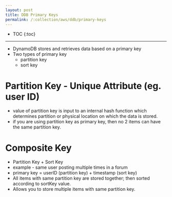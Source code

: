 ```yaml
---
layout: post
title: DDB Primary Keys
permalink: /:collection/aws/ddb/primary-keys
---
```


- TOC
{:toc}

---

* DynamoDB stores and retrieves data based on a primary key
* Two types of primary key
    - partition key
    - sort key

# Partition Key - Unique Attribute (eg. user ID)
- value of partition key is input to an internal hash function which determines partition or physical location on which the data is stored.
- if you are using partition key as primary key, then no 2 items can have the same partition key.

# Composite Key
- Partition Key + Sort Key
- example - same user posting multiple times in a forum
- primary key = userID (partition key) + timestamp (sort key)
- All items with same partition key are stored together; then sorted according to sortKey value.
- Allows you to store multiple items with same partition key.
